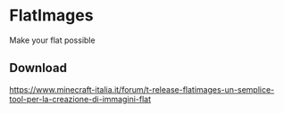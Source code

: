 # FlatImages
Make your flat possible

## Download
https://www.minecraft-italia.it/forum/t-release-flatimages-un-semplice-tool-per-la-creazione-di-immagini-flat
